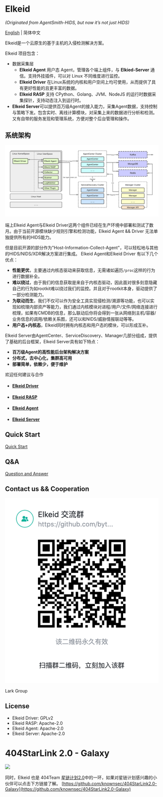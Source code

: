 # Elkeid

*(Originated from AgentSmith-HIDS, but now it’s not just HIDS)*

[English](README.md) | 简体中文

Elkeid是一个云原生的基于主机的入侵检测解决方案。

Elkeid 项目包含：
* 数据采集层
  * **Elkeid Agent** 用户态 Agent，管理各个端上组件，与 **Elkied-Server** 通信。支持外挂插件，可以对 Linux 不同维度进行监控。
  * **Elkeid Driver** 在Linux系统的内核和用户空间上均可使用，从而提供了具有更好性能的且更丰富的数据。
  * **Elkeid RASP** 支持 CPython、Golang、JVM、NodeJS 的运行时数据采集探针，支持动态注入到运行时。
* **Elkeid Server**可以提供百万级Agent的接入能力，采集Agent数据，支持控制与策略下发。包含实时、离线计算模块，对采集上来的数据进行分析和检测。又有自带的服务发现和管理系统，方便对整个后台管理和操作。

## 系统架构

<img src="server/docs/server.png"/>

端上Elkeid Agent与Elkeid Driver这两个组件已经在生产环境中部署和测试了数月。由于当前开源模块缺少规则引擎和检测功能，Elkeid Agent && Driver 无法单独提供所有的HIDS能力。

但是目前开源的部分作为"Host-Information-Collect-Agent"，可以轻松地与其他的HIDS/NIDS/XDR解决方案进行集成。 Elkeid Agent和Elkeid Driver 有以下几个优点：

* **性能更优**，主要通过内核态驱动来获取信息，无需诸如遍历`/proc`这样的行为进行数据补全。
* **难以绕过**，由于我们的信息获取是来自于内核态驱动，因此面对很多刻意隐藏自己的行为如rootkit难以绕过我们的监控。并且对于rootkit本身，驱动提供了一部分检测能力。
* **为联动而生**，我们不仅可以作为安全工具实现侵检测/溯源等功能，也可以实现如梳理内部资产等能力，我们通过内核模块对进程/用户/文件/网络连接进行梳理，如果有CMDB的信息，那么联动后你将会得到一张从网络到主机/容器/业务信息的调用/依赖关系图，还可以和NIDS/威胁情报联动等等。
* **用户态+内核态**，Elkeid同时拥有内核态和用户态的模块，可以形成互补。

Elkeid Server由AgentCenter、ServiceDiscovery、Manager几部分组成，提供了基础的后台框架，Elkeid Server具有如下特点：
* **百万级Agent的高性能后台架构解决方案**
* **分布式，去中心化，集群高可用**
* **部署简单，依赖少，便于维护**

欢迎任何建议与合作

* #### [Elkeid Driver](driver)
* #### [Elkeid RASP](rasp)
* #### [Elkeid Agent](agent)
* #### [Elkeid Server](server)

## Quick Start
 [Quick Start](server/docs/quick-start-zh_CN.md)

## Q&A
 [Question and Answer](server/docs/qa-zh_CN.md)


## Contact us && Cooperation

<img src="./Lark.png"/>

Lark Group

## License
* Elkeid Driver: GPLv2
* Elkeid RASP: Apache-2.0
* Elkeid Agent: Apache-2.0
* Elkeid Server: Apache-2.0


# 404StarLink 2.0 - Galaxy
![](https://github.com/knownsec/404StarLink-Project/raw/master/logo.png)

同时，Elkeid 也是 404Team [星链计划2.0](https://github.com/knownsec/404StarLink2.0-Galaxy)中的一环，如果对星链计划感兴趣的小伙伴可以点击下方链接了解。
[https://github.com/knownsec/404StarLink2.0-Galaxy](https://github.com/knownsec/404StarLink2.0-Galaxy)
